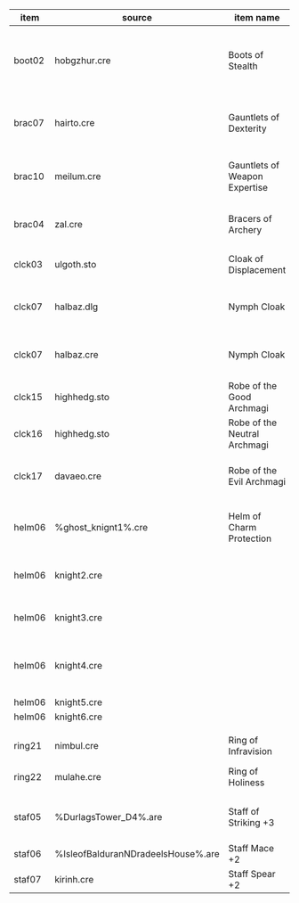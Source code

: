 | item   | source                             | item name                     | comment                                            |
| ------ | ---------------------------------- | ----------------------------- | -------------------------------------------------- |
| boot02 | hobgzhur.cre                       | Boots of Stealth              | hobgoblin from Zhurlong quest, the one at Ulcaster |
|        |
| brac07 | hairto.cre                         | Gauntlets of Dexterity        | Hairtooth, ogrillon near the gnoll stronghold      |
| brac10 | meilum.cre                         | Gauntlets of Weapon Expertise | Meilum, the Sword Coast's most skilled swordsman   |
| brac04 | zal.cre                            | Bracers of Archery            | Zal, the fastest dart thower                       |
|        |
| clck03 | ulgoth.sto                         | Cloak of Displacement         | store in Ulgoth's Beard                            |
| clck07 | halbaz.dlg                         | Nymph Cloak                   | Halbazzer Drin, Sorcerous Sundries                 |
| clck07 | halbaz.cre                         | Nymph Cloak                   | Halbazzer Drin, Sorcerous Sundries                 |
| clck15 | highhedg.sto                       | Robe of the Good Archmagi     | High Hedge mage shop                               |
| clck16 | highhedg.sto                       | Robe of the Neutral Archmagi  | High Hedge mage shop                               |
| clck17 | davaeo.cre                         | Robe of the Evil Archmagi     | Davaeorn (BG1 mage who rules mines)                |
|        |
| helm06 | %ghost_knignt1%.cre                | Helm of Charm Protection      | Undroppable from Ghost knights in Ulcaster         |
| helm06 | knight2.cre                        |                               | They are only killable with exploits anyway        |
| helm06 | knight3.cre                        |                               | Keeping the item for immunities                    |
| helm06 | knight4.cre                        |                               | See helm06.tpa in compatibility section            |
| helm06 | knight5.cre                        |                               |                                                    |
| helm06 | knight6.cre                        |                               |                                                    |
|        |
| ring21 | nimbul.cre                         | Ring of Infravision           | Nimbul (asassin in Nashkel)                        |
| ring22 | mulahe.cre                         | Ring of Holiness              | Mulahey                                            |
|        |
| staf05 | %DurlagsTower_D4%.are              | Staff of Striking +3          | Durlag's Tower, Labyrinth Level Four               |
| staf06 | %IsleofBalduranNDradeelsHouse%.are | Staff Mace +2                 | Dradeel's Cabin                                    |
| staf07 | kirinh.cre                         | Staff Spear +2                | Kirinhale                                          |

